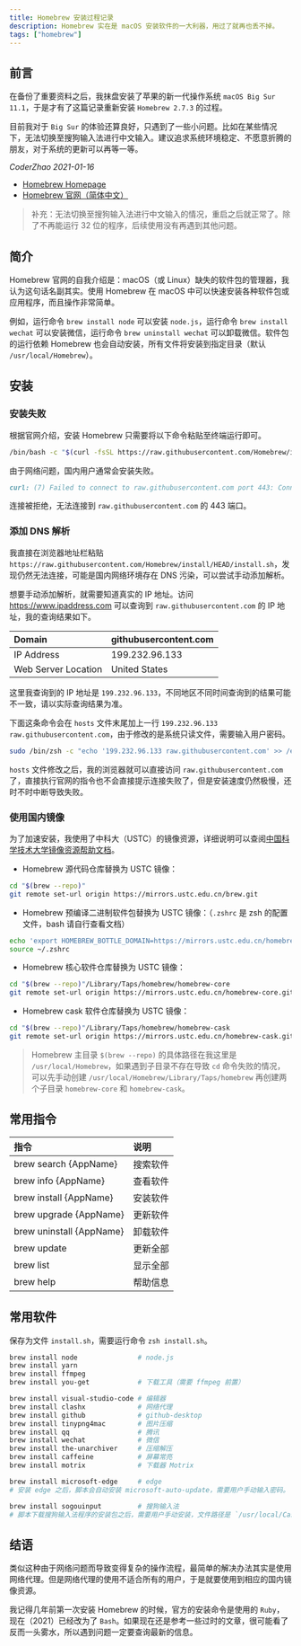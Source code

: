 ```yaml
---
title: Homebrew 安装过程记录
description: Homebrew 实在是 macOS 安装软件的一大利器，用过了就再也丢不掉。
tags: ["homebrew"]
---
```


## 前言

在备份了重要资料之后，我抹盘安装了苹果的新一代操作系统 `macOS Big Sur 11.1`，于是才有了这篇记录重新安装 `Homebrew 2.7.3` 的过程。

目前我对于 `Big Sur` 的体验还算良好，只遇到了一些小问题。比如在某些情况下，无法切换至搜狗输入法进行中文输入。建议追求系统环境稳定、不愿意折腾的朋友，对于系统的更新可以再等一等。

*CoderZhao 2021-01-16*

- [Homebrew Homepage](https://brew.sh)
- [Homebrew 官网（简体中文）](https://brew.sh/index_zh-cn)

> 补充：无法切换至搜狗输入法进行中文输入的情况，重启之后就正常了。除了不再能运行 32 位的程序，后续使用没有再遇到其他问题。

## 简介

Homebrew 官网的自我介绍是：macOS（或 Linux）缺失的软件包的管理器，我认为这句话名副其实。使用 Homebrew 在 macOS 中可以快速安装各种软件包或应用程序，而且操作非常简单。

例如，运行命令 `brew install node` 可以安装 `node.js`，运行命令 `brew install wechat` 可以安装微信，运行命令 `brew uninstall wechat` 可以卸载微信。软件包的运行依赖 Homebrew 也会自动安装，所有文件将安装到指定目录（默认 `/usr/local/Homebrew`）。


## 安装

### 安装失败

根据官网介绍，安装 Homebrew 只需要将以下命令粘贴至终端运行即可。

```sh
/bin/bash -c "$(curl -fsSL https://raw.githubusercontent.com/Homebrew/install/HEAD/install.sh)"
```

由于网络问题，国内用户通常会安装失败。

```md
curl: (7) Failed to connect to raw.githubusercontent.com port 443: Connection refused
```

连接被拒绝，无法连接到 `raw.githubusercontent.com` 的 443 端口。

### 添加 DNS 解析

我直接在浏览器地址栏粘贴 `https://raw.githubusercontent.com/Homebrew/install/HEAD/install.sh`，发现仍然无法连接，可能是国内网络环境存在 DNS 污染，可以尝试手动添加解析。

想要手动添加解析，就需要知道真实的 IP 地址。访问 https://www.ipaddress.com 可以查询到 `raw.githubusercontent.com` 的 IP 地址，我的查询结果如下。

| Domain              | githubusercontent.com |
| :------------------ | :-------------------- |
| IP Address          | 199.232.96.133        |
| Web Server Location | United States         |

这里我查询到的 IP 地址是 `199.232.96.133`，不同地区不同时间查询到的结果可能不一致，请以实际查询结果为准。

下面这条命令会在 `hosts` 文件末尾加上一行 `199.232.96.133 raw.githubusercontent.com`，由于修改的是系统只读文件，需要输入用户密码。

```zsh
sudo /bin/zsh -c "echo '199.232.96.133 raw.githubusercontent.com' >> /etc/hosts"
```

`hosts` 文件修改之后，我的浏览器就可以直接访问 `raw.githubusercontent.com` 了，直接执行官网的指令也不会直接提示连接失败了，但是安装速度仍然极慢，还时不时中断导致失败。

### 使用国内镜像

为了加速安装，我使用了中科大（USTC）的镜像资源，详细说明可以查阅[中国科学技术大学镜像资源帮助文档](http://mirrors.ustc.edu.cn/help)。

- Homebrew 源代码仓库替换为 USTC 镜像：

```zsh
cd "$(brew --repo)"
git remote set-url origin https://mirrors.ustc.edu.cn/brew.git
```

- Homebrew 预编译二进制软件包替换为 USTC 镜像：（`.zshrc` 是 zsh 的配置文件，bash 请自行查看文档）

```zsh
echo 'export HOMEBREW_BOTTLE_DOMAIN=https://mirrors.ustc.edu.cn/homebrew-bottles' >> ~/.zshrc
source ~/.zshrc
```

- Homebrew 核心软件仓库替换为 USTC 镜像：

```zsh
cd "$(brew --repo)"/Library/Taps/homebrew/homebrew-core
git remote set-url origin https://mirrors.ustc.edu.cn/homebrew-core.git
```

- Homebrew cask 软件仓库替换为 USTC 镜像：

```zsh
cd "$(brew --repo)"/Library/Taps/homebrew/homebrew-cask
git remote set-url origin https://mirrors.ustc.edu.cn/homebrew-cask.git
```

> Homebrew 主目录 `$(brew --repo)` 的具体路径在我这里是 `/usr/local/Homebrew`，如果遇到子目录不存在导致 `cd` 命令失败的情况，可以先手动创建 `/usr/local/Homebrew/Library/Taps/homebrew` 再创建两个子目录 `homebrew-core` 和 `homebrew-cask`。


## 常用指令

| 指令                     | 说明     |
| :----------------------- | :------- |
| brew search {AppName}    | 搜索软件 |
| brew info {AppName}      | 查看软件 |
| brew install {AppName}   | 安装软件 |
| brew upgrade {AppName}   | 更新软件 |
| brew uninstall {AppName} | 卸载软件 |
| brew update              | 更新全部 |
| brew list                | 显示全部 |
| brew help                | 帮助信息 |


## 常用软件

保存为文件 `install.sh`，需要运行命令 `zsh install.sh`。

```sh
brew install node               # node.js
brew install yarn
brew install ffmpeg
brew install you-get            # 下载工具（需要 ffmpeg 前置）

brew install visual-studio-code # 编辑器
brew install clashx             # 网络代理
brew install github             # github-desktop
brew install tinypng4mac        # 图片压缩
brew install qq                 # 腾讯
brew install wechat             # 微信
brew install the-unarchiver     # 压缩解压
brew install caffeine           # 屏幕常亮
brew install motrix             # 下载器 Motrix

brew install microsoft-edge     # edge
# 安装 edge 之后，脚本会自动安装 microsoft-auto-update，需要用户手动输入密码。

brew install sogouinput         # 搜狗输入法
# 脚本下载搜狗输入法程序的安装包之后，需要用户手动安装，文件路径是 `/usr/local/Caskroom/sogouinput`。
```


## 结语

类似这种由于网络问题而导致变得复杂的操作流程，最简单的解决办法其实是使用网络代理。但是网络代理的使用不适合所有的用户，于是就要使用到相应的国内镜像资源。

我记得几年前第一次安装 Homebrew 的时候，官方的安装命令是使用的 `Ruby`，现在（2021）已经改为了 `Bash`。如果现在还是参考一些过时的文章，很可能看了反而一头雾水，所以遇到问题一定要查询最新的信息。
